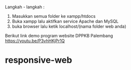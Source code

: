 Langkah - langkah :
1. Masukkan semua folder ke xampp/htdocs
2. Buka xampp lalu aktifkan service Apache dan MySQL
3. buka browser lalu ketik localhost/(nama folder web anda)

Berikut link demo program website DPPKB Palembang
https://youtu.be/P3vhHKjPr1Q
# responsive-web
